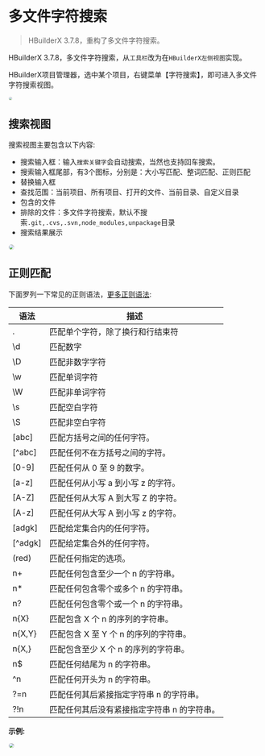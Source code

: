 # 多文件字符搜索

> HBuilderX 3.7.8，重构了多文件字符搜索。

HBuilderX 3.7.8，多文件字符搜索，从`工具栏`改为在`HBuilderX左侧视图`实现。

HBuilderX项目管理器，选中某个项目，右键菜单【字符搜索】，即可进入多文件字符搜索视图。

<img src="https://web-assets.dcloud.net.cn/hbuilderx-doc/node-search-use-gif.gif" style="border-radius: 15px; border: 1px solid #eee; zoom: 40%;" />

## 搜索视图

搜索视图主要包含以下内容:

- 搜索输入框：输入`搜索关键字`会自动搜索，当然也支持回车搜索。
- 搜索输入框尾部，有3个图标，分别是：大小写匹配、整词匹配、正则匹配
- 替换输入框
- 查找范围：当前项目、所有项目、打开的文件、当前目录、自定义目录
- 包含的文件
- 排除的文件：多文件字符搜索，默认不搜索`.git,.cvs,.svn,node_modules,unpackage`目录
- 搜索结果展示

<img src="https://web-assets.dcloud.net.cn/hbuilderx-doc/node-search-view.jpg" style="border-radius: 15px; border: 1px solid #eee; zoom: 60%;"/>

## 正则匹配

下面罗列一下常见的正则语法，[更多正则语法](https://docs.rs/regex/1.7.1/regex/#syntax):

|语法	|描述	|
|--	|--	|
|.  |匹配单个字符，除了换行和行结束符|
|\d	|匹配数字	|
|\D	|匹配非数字字符	|
|\w	|匹配单词字符	|
|\W	|匹配非单词字符	|
|\s	|匹配空白字符	|
|\S	|匹配非空白字符	|
|[abc]	|匹配方括号之间的任何字符。|
|[^abc]	|匹配任何不在方括号之间的字符。|
|[0-9]	|匹配任何从 0 至 9 的数字。|
|[a-z]	|匹配任何从小写 a 到小写 z 的字符。|
|[A-Z]	|匹配任何从大写 A 到大写 Z 的字符。|
|[A-z]	|匹配任何从大写 A 到小写 z 的字符。|
|[adgk]	|匹配给定集合内的任何字符。|
|[^adgk]	|匹配给定集合外的任何字符。|
|(red)	|匹配任何指定的选项。|
|n+	|匹配任何包含至少一个 n 的字符串。|
|n*	|匹配任何包含零个或多个 n 的字符串。|
|n?	|匹配任何包含零个或一个 n 的字符串。|
|n{X}	|匹配包含 X 个 n 的序列的字符串。|
|n{X,Y}	|匹配包含 X 至 Y 个 n 的序列的字符串。|
|n{X,}	|匹配包含至少 X 个 n 的序列的字符串。|
|n$	|匹配任何结尾为 n 的字符串。|
|^n	|匹配任何开头为 n 的字符串。|
|?=n	|匹配任何其后紧接指定字符串 n 的字符串。|
|?!n	|匹配任何其后没有紧接指定字符串 n 的字符串。|

**示例:**

<img src="https://web-assets.dcloud.net.cn/hbuilderx-doc/node-search-reg.jpg" style="border-radius: 15px; border: 1px solid #eee; zoom: 60%;" />
